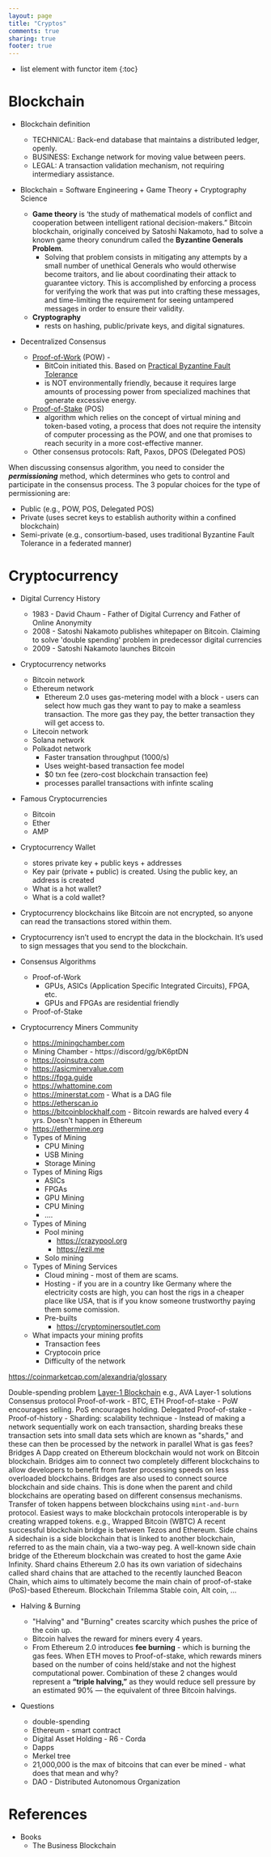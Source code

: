 ```yaml
---
layout: page
title: "Cryptos"
comments: true
sharing: true
footer: true
---
```


* list element with functor item
{:toc}


# Blockchain

* Blockchain definition
    * TECHNICAL: Back-end database that maintains a distributed ledger, openly.
    * BUSINESS: Exchange network for moving value between peers.
    * LEGAL: A transaction validation mechanism, not requiring intermediary assistance.
* Blockchain = Software Engineering + Game Theory + Cryptography Science
    * __Game theory__ 
        is ‘the study of mathematical models of conflict and cooperation between intelligent rational decision-makers.” Bitcoin blockchain, originally conceived by Satoshi Nakamoto, had to solve a known game theory conundrum called the __Byzantine Generals Problem__. 
        * Solving that problem consists in mitigating any attempts by a small number of unethical Generals who would otherwise become traitors, and lie about coordinating their attack to guarantee victory. This is accomplished by enforcing a process for verifying the work that was put into crafting these messages, and time-limiting the requirement for seeing untampered messages in order to ensure their validity.
    * __Cryptography__
        * rests on hashing, public/private keys, and digital signatures.

* Decentralized Consensus
    * [Proof-of-Work](https://en.wikipedia.org/wiki/Proof-of-work_system) (POW) - 
        * BitCoin initiated this. Based on [Practical Byzantine Fault Tolerance](https://en.wikipedia.org/wiki/Byzantine_fault_tolerance#Practical_Byzantine_fault_tolerance)
        * is NOT environmentally friendly, because it requires large amounts of processing power from specialized machines that generate excessive energy.
    * [Proof-of-Stake](https://en.wikipedia.org/wiki/Proof-of-stake) (POS)
        * algorithm which relies on the concept of virtual mining and token-based voting, a process that does not require the intensity of computer processing as the POW, and one that promises to reach security in a more cost-effective manner.
    * Other consensus protocols: Raft, Paxos, DPOS (Delegated POS)


When discussing consensus algorithm, you need to consider the ___permissioning___ method, which determines who gets to control and participate in the consensus process. The 3 popular choices for the type of permissioning are:

* Public (e.g., POW, POS, Delegated POS)
* Private (uses secret keys to establish authority within a confined blockchain)
* Semi-private (e.g., consortium-based, uses traditional Byzantine Fault Tolerance in a federated manner)

# Cryptocurrency

- Digital Currency History
    - 1983 - David Chaum - Father of Digital Currency and Father of Online Anonymity
    - 2008 - Satoshi Nakamoto publishes whitepaper on Bitcoin. Claiming to solve 'double spending' problem in predecessor digital currencies
    - 2009 - Satoshi Nakamoto launches Bitcoin
- Cryptocurrency networks
    - Bitcoin network
    - Ethereum network
        - Ethereum 2.0 uses gas-metering model with a block - users can select how much gas they want to pay to make a seamless transaction.  The more gas they pay, the better transaction they will get access to.
    - Litecoin network
    - Solana network
    - Polkadot network
        - Faster transation throughput (1000/s)
        - Uses weight-based transaction fee model
        - $0 txn fee (zero-cost blockchain transaction fee)
        - processes parallel transactions with infinte scaling
- Famous Cryptocurrencies
    - Bitcoin
    - Ether
    - AMP

- Cryptocurrency Wallet 
    - stores private key + public keys + addresses
    - Key pair (private + public) is created. Using the public key, an address is created
    - What is a hot wallet?
    - What is a cold wallet?
- Cryptocurrency blockchains like Bitcoin are not encrypted, so anyone can read the transactions stored within them.
- Cryptocurrency isn’t used to encrypt the data in the blockchain. It’s used to sign messages that you send to the blockchain.

- Consensus Algorithms
    - Proof-of-Work
        - GPUs, ASICs (Application Specific Integrated Circuits), FPGA, etc.
        - GPUs and FPGAs are residential friendly
    - Proof-of-Stake
- Cryptocurrency Miners Community
    - https://miningchamber.com
    - Mining Chamber - https://discord/gg/bK6ptDN
    - https://coinsutra.com
    - https://asicminervalue.com
    - https://fpga.guide
    - https://whattomine.com
    - https://minerstat.com - What is a DAG file
    - https://etherscan.io
    - https://bitcoinblockhalf.com - Bitcoin rewards are halved every 4 yrs. Doesn't happen in Ethereum
    - https://ethermine.org
    - Types of Mining
        - CPU Mining
        - USB Mining
        - Storage Mining
    - Types of Mining Rigs
        - ASICs
        - FPGAs
        - GPU Mining
        - CPU Mining
        - ....
    - Types of Mining
        - Pool mining
            - https://crazypool.org
            - https://ezil.me
        - Solo mining
    - Types of Mining Services
        - Cloud mining - most of them are scams.
        - Hosting - if you are in a country like Germany where the electricity costs are high, you can host the rigs in a cheaper place like USA, that is if you know someone trustworthy paying them some comission.
        - Pre-builts
            - https://cryptominersoutlet.com
    - What impacts your mining profits
        - Transaction fees
        - Cryptocoin price
        - Difficulty of the network



https://coinmarketcap.com/alexandria/glossary

Double-spending problem
[Layer-1 Blockchain](https://coinmarketcap.com/alexandria/glossary/layer-1-blockchain) e.g., AVA
    Layer-1 solutions
        Consensus protocol
            Proof-of-work - BTC, ETH
            Proof-of-stake - PoW encourages selling. PoS encourages holding.
            Delegated Proof-of-stake - 
            Proof-of-history - 
        Sharding: scalability technique - Instead of making a network sequentially work on each transaction, sharding breaks these transaction sets into small data sets which are known as "shards," and these can then be processed by the network in parallel
What is gas fees?
Bridges
    A Dapp created on Ethereum blockchain would not work on Bitcoin blockchain.
    Bridges aim to connect two completely different blockchains to allow developers to benefit from faster processing speeds on less overloaded blockchains.
    Bridges are also used to connect source blockchain and side chains. This is done when the parent and child blockchains are operating based on different consensus mechanisms.
    Transfer of token happens between blockchains using `mint-and-burn` protocol.
    Easiest ways to make blockchain protocols interoperable is by creating wrapped tokens. e.g., Wrapped Bitcoin (WBTC)
    A recent successful blockchain bridge is between Tezos and Ethereum.
Side chains
    A sidechain is a side blockchain that is linked to another blockchain, referred to as the main chain, via a two-way peg.
    A well-known side chain bridge of the Ethereum blockchain was created to host the game Axie Infinity.
Shard chains
    Ethereum 2.0 has its own variation of sidechains called shard chains that are attached to the recently launched Beacon Chain, which aims to ultimately become the main chain of proof-of-stake (PoS)-based Ethereum.
Blockchain Trilemma
Stable coin, Alt coin, ...


* Halving & Burning
    - "Halving" and "Burning" creates scarcity which pushes the price of the coin up.
    - Bitcoin halves the reward for miners every 4 years.
    - From Ethereum 2.0 introduces __fee burning__ - which is burning the gas fees. When ETH moves to Proof-of-stake, which rewards miners based on the number of coins held/stake and not the highest computational power. Combination of these 2 changes would represent a __“triple halving,”__ as they would reduce sell pressure by an estimated 90% — the equivalent of three Bitcoin halvings.


* Questions
    * double-spending
    * Ethereum - smart contract
    * Digital Asset Holding - R6 - Corda
    * Dapps
    * Merkel tree
    * 21,000,000 is the max of bitcoins that can ever be mined - what does that mean and why?
    * DAO - Distributed Autonomous Organization

# References

* Books
    * The Business Blockchain